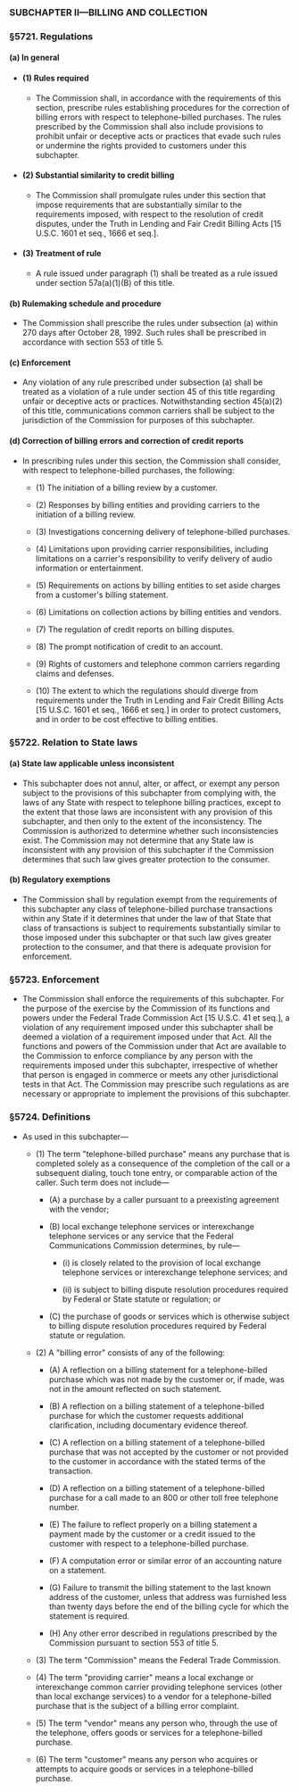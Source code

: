 ### SUBCHAPTER II—BILLING AND COLLECTION

### §5721. Regulations
#### (a) In general
* #### (1) Rules required
  * The Commission shall, in accordance with the requirements of this section, prescribe rules establishing procedures for the correction of billing errors with respect to telephone-billed purchases. The rules prescribed by the Commission shall also include provisions to prohibit unfair or deceptive acts or practices that evade such rules or undermine the rights provided to customers under this subchapter.

* #### (2) Substantial similarity to credit billing
  * The Commission shall promulgate rules under this section that impose requirements that are substantially similar to the requirements imposed, with respect to the resolution of credit disputes, under the Truth in Lending and Fair Credit Billing Acts [15 U.S.C. 1601 et seq., 1666 et seq.].

* #### (3) Treatment of rule
  * A rule issued under paragraph (1) shall be treated as a rule issued under section 57a(a)(1)(B) of this title.

#### (b) Rulemaking schedule and procedure
* The Commission shall prescribe the rules under subsection (a) within 270 days after October 28, 1992. Such rules shall be prescribed in accordance with section 553 of title 5.

#### (c) Enforcement
* Any violation of any rule prescribed under subsection (a) shall be treated as a violation of a rule under section 45 of this title regarding unfair or deceptive acts or practices. Notwithstanding section 45(a)(2) of this title, communications common carriers shall be subject to the jurisdiction of the Commission for purposes of this subchapter.

#### (d) Correction of billing errors and correction of credit reports
* In prescribing rules under this section, the Commission shall consider, with respect to telephone-billed purchases, the following:

  * (1) The initiation of a billing review by a customer.

  * (2) Responses by billing entities and providing carriers to the initiation of a billing review.

  * (3) Investigations concerning delivery of telephone-billed purchases.

  * (4) Limitations upon providing carrier responsibilities, including limitations on a carrier's responsibility to verify delivery of audio information or entertainment.

  * (5) Requirements on actions by billing entities to set aside charges from a customer's billing statement.

  * (6) Limitations on collection actions by billing entities and vendors.

  * (7) The regulation of credit reports on billing disputes.

  * (8) The prompt notification of credit to an account.

  * (9) Rights of customers and telephone common carriers regarding claims and defenses.

  * (10) The extent to which the regulations should diverge from requirements under the Truth in Lending and Fair Credit Billing Acts [15 U.S.C. 1601 et seq., 1666 et seq.] in order to protect customers, and in order to be cost effective to billing entities.

### §5722. Relation to State laws
#### (a) State law applicable unless inconsistent
* This subchapter does not annul, alter, or affect, or exempt any person subject to the provisions of this subchapter from complying with, the laws of any State with respect to telephone billing practices, except to the extent that those laws are inconsistent with any provision of this subchapter, and then only to the extent of the inconsistency. The Commission is authorized to determine whether such inconsistencies exist. The Commission may not determine that any State law is inconsistent with any provision of this subchapter if the Commission determines that such law gives greater protection to the consumer.

#### (b) Regulatory exemptions
* The Commission shall by regulation exempt from the requirements of this subchapter any class of telephone-billed purchase transactions within any State if it determines that under the law of that State that class of transactions is subject to requirements substantially similar to those imposed under this subchapter or that such law gives greater protection to the consumer, and that there is adequate provision for enforcement.

### §5723. Enforcement
* The Commission shall enforce the requirements of this subchapter. For the purpose of the exercise by the Commission of its functions and powers under the Federal Trade Commission Act [15 U.S.C. 41 et seq.], a violation of any requirement imposed under this subchapter shall be deemed a violation of a requirement imposed under that Act. All the functions and powers of the Commission under that Act are available to the Commission to enforce compliance by any person with the requirements imposed under this subchapter, irrespective of whether that person is engaged in commerce or meets any other jurisdictional tests in that Act. The Commission may prescribe such regulations as are necessary or appropriate to implement the provisions of this subchapter.

### §5724. Definitions
* As used in this subchapter—

  * (1) The term "telephone-billed purchase" means any purchase that is completed solely as a consequence of the completion of the call or a subsequent dialing, touch tone entry, or comparable action of the caller. Such term does not include—

    * (A) a purchase by a caller pursuant to a preexisting agreement with the vendor;

    * (B) local exchange telephone services or interexchange telephone services or any service that the Federal Communications Commission determines, by rule—

      * (i) is closely related to the provision of local exchange telephone services or interexchange telephone services; and

      * (ii) is subject to billing dispute resolution procedures required by Federal or State statute or regulation; or


    * (C) the purchase of goods or services which is otherwise subject to billing dispute resolution procedures required by Federal statute or regulation.


  * (2) A "billing error" consists of any of the following:

    * (A) A reflection on a billing statement for a telephone-billed purchase which was not made by the customer or, if made, was not in the amount reflected on such statement.

    * (B) A reflection on a billing statement of a telephone-billed purchase for which the customer requests additional clarification, including documentary evidence thereof.

    * (C) A reflection on a billing statement of a telephone-billed purchase that was not accepted by the customer or not provided to the customer in accordance with the stated terms of the transaction.

    * (D) A reflection on a billing statement of a telephone-billed purchase for a call made to an 800 or other toll free telephone number.

    * (E) The failure to reflect properly on a billing statement a payment made by the customer or a credit issued to the customer with respect to a telephone-billed purchase.

    * (F) A computation error or similar error of an accounting nature on a statement.

    * (G) Failure to transmit the billing statement to the last known address of the customer, unless that address was furnished less than twenty days before the end of the billing cycle for which the statement is required.

    * (H) Any other error described in regulations prescribed by the Commission pursuant to section 553 of title 5.


  * (3) The term "Commission" means the Federal Trade Commission.

  * (4) The term "providing carrier" means a local exchange or interexchange common carrier providing telephone services (other than local exchange services) to a vendor for a telephone-billed purchase that is the subject of a billing error complaint.

  * (5) The term "vendor" means any person who, through the use of the telephone, offers goods or services for a telephone-billed purchase.

  * (6) The term "customer" means any person who acquires or attempts to acquire goods or services in a telephone-billed purchase.